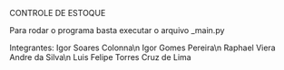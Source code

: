 CONTROLE DE ESTOQUE

Para rodar o programa basta executar o arquivo _main.py

Integrantes: Igor Soares Colonna\n
             Igor Gomes Pereira\n
             Raphael Viera Andre da Silva\n
             Luis Felipe Torres Cruz de Lima

